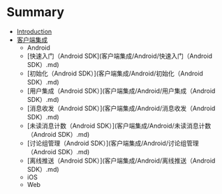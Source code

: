 # Summary

* [Introduction](README.md)
* [客户端集成](客户端集成)
   * Android
    * [快速入门（Android SDK](客户端集成/Android/快速入门（Android SDK）.md)
    * [初始化（Android SDK）](客户端集成/Android/初始化（Android SDK）.md)
    * [用户集成（Android SDK）](客户端集成/Android/用户集成（Android SDK）.md)
    * [消息收发（Android SDK）](客户端集成/Android/消息收发（Android SDK）.md)
    * [未读消息计数（Android SDK）](客户端集成/Android/未读消息计数（Android SDK）.md)
    * [讨论组管理（Android SDK）](客户端集成/Android/讨论组管理（Android SDK）.md)
    * [离线推送（Android SDK）](客户端集成/Android/离线推送（Android SDK）.md)
   * iOS
   * Web
